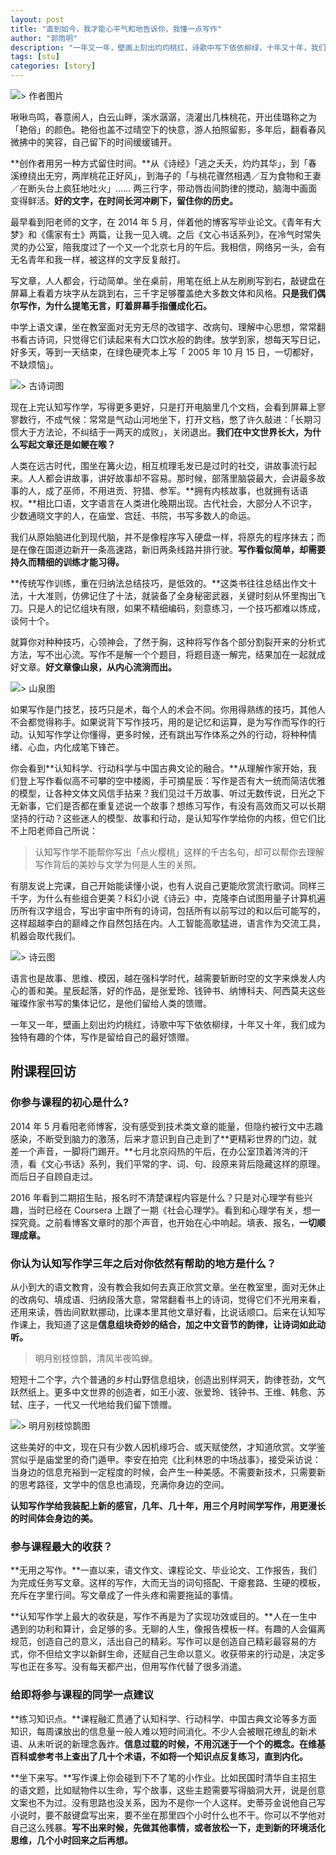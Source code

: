 ```yaml
---
layout: post
title: "直到如今，我才能心平气和地告诉你，我懂一点写作"
author: "郭雨明"
description: "一年又一年，壁画上刻出灼灼桃红，诗歌中写下依依柳绿，十年又十年，我们成为独特有趣的个体，写作是留给自己的最好馈赠。"
tags: [stu]
categories: [story]
---
```


![> 作者图片 ](https://mmbiz.qlogo.cn/mmbiz_jpg/ice5enJHe2TjFvV2kxwyWbFbVBCydWl5FibLVlDETiagicyibJ98j3Y9OrbUmLTMltNQa0q9o2jiasPwSdp0fLKbRBIA/0?wx_fmt=jpeg)

啾啾鸟鸣，春意闹人，白云山畔，溪水潺潺，浇灌出几株桃花，开出佳璐称之为「艳俗」的颜色。艳俗也盖不过晴空下的快意，游人拍照留影，多年后，翻看春风微拂中的笑容，自己留下的时间缓缓铺开。

**创作者用另一种方式留住时间。**从《诗经》「逃之夭夭，灼灼其华」，到「春溪缭绕出无穷，两岸桃花正好风」，到海子的「与桃花骤然相遇／互为食物和王妻／在断头台上疯狂地吐火」…… 两三行字，带动唇齿间韵律的搅动，脑海中画面变得鲜活。**好的文字，在时间长河冲刷下，留住你的历史。**

最早看到阳老师的文字，在 2014 年 5 月，伴着他的博客写毕业论文。《青年有大梦》和《儒家有士》两篇，让我一见入魂。之后《文心书话系列》，在冷气时常失灵的办公室，陪我度过了一个又一个北京七月的午后。我相信，网络另一头，会有无名青年和我一样，被这样的文字反复敲打。

写文章，人人都会，行动简单。坐在桌前，用笔在纸上从左刷刷写到右，敲键盘在屏幕上看着方块字从左跳到右，三千字足够覆盖绝大多数文体和风格。**只是我们偶尔写作，为什么提笔无言，盯着屏幕手指僵成化石。**

中学上语文课，坐在教室面对无穷无尽的改错字、改病句、理解中心思想，常常翻书看古诗词，只觉得它们读起来有大口饮水般的韵律。放学到家，想每天写日记，好多天，等到一天结束，在绿色硬壳本上写「 2005 年 10 月 15 日，一切都好，不缺烦恼」。


![> 古诗词图](https://mmbiz.qlogo.cn/mmbiz_jpg/ice5enJHe2TjFvV2kxwyWbFbVBCydWl5FEd3Ubq1d8kuZUAeygJhYwb8iatVfXDffqN4fxzQ8XSQfZL1aInCRqxg/0?wx_fmt=jpeg)

现在上完认知写作学，写得更多更好，只是打开电脑里几个文档，会看到屏幕上寥寥数行，不成气候：常常是气动山河地坐下，打开文档，憋了许久敲进：「长期习惯大于方法论，不纠结于一两天的成败」，关闭退出。**我们在中文世界长大，为什么写起文章还是如鲠在喉？**

人类在远古时代，围坐在篝火边，相互梳理毛发已是过时的社交，讲故事流行起来。人人都会讲故事，讲好故事却不容易。那时候，部落里脑袋最大，会讲最多故事的人，成了巫师，不用进贡、狩猎、参军。**拥有内核故事，也就拥有话语权。**相比口语，文字语言在人类进化晚期出现。古代社会，大部分人不识字，少数通晓文字的人，在庙堂、宫廷、书院，书写多数人的命运。

我们从原始脑进化到现代脑，并不是像程序写入硬盘一样，将原先的程序抹去；而是在像在国道边新开一条高速路，新旧两条线路并排行驶。**写作看似简单，却需要持久而精细的训练才能习得。**

**传统写作训练，重在归纳法总结技巧，是低效的。**这类书往往总结出作文十法，十大准则，仿佛记住了十法，就装备了全身秘密武器，关键时刻从怀里掏出飞刀。只是人的记忆组块有限，如果不精细编码，刻意练习，一个技巧都难以炼成，谈何十个。

就算你对种种技巧，心领神会，了然于胸，这种将写作各个部分割裂开来的分析式方法，写不出心流。写作不是解一个个题目，将题目逐一解完，结果加在一起就成好文章。**好文章像山泉，从内心流淌而出。**

![> 山泉图](https://mmbiz.qlogo.cn/mmbiz_jpg/ice5enJHe2TjFvV2kxwyWbFbVBCydWl5FK5KfUAibvCyNaFRL7R5UxuJydmkU7bt0rBM4patdA7SIRTXWDFSsAtQ/0?wx_fmt=jpeg)

如果写作是门技艺，技巧只是术，每个人的术会不同。你用得熟练的技巧，其他人不会都觉得称手。如果说背下写作技巧，用的是记忆和运算，是为写作而写作的行动。认知写作学让你懂得，更多时候，还有跳出写作体系之外的行动，将种种情绪、心血，内化成笔下锋芒。


你会看到**认知科学、行动科学与中国古典文论的融合。**从理解作家开始，我们登上写作看似高不可攀的空中楼阁，手可摘星辰：写作是否有大一统而简洁优雅的模型，让各种文体文风信手拈来？我们见过千万故事、听过无数传说，日光之下无新事，它们是否都在重复述说一个故事？想练习写作，有没有高效而又可以长期坚持的行动？这些迷人的模型、故事和行动，是认知写作学给你的内核，但它们比不上阳老师自己所说：

> 认知写作学不能帮你写出「点火樱桃」这样的千古名句，却可以帮你去理解写作背后的美妙与文学为何是人生的关照。

有朋友说上完课，自己开始能读懂小说，也有人说自己更能欣赏流行歌词。同样三千字，为什么有些组合更美？科幻小说《诗云》中，克隆李白试图用量子计算机遍历所有汉字组合，写出宇宙中所有的诗词，包括所有以前写过的和以后可能写的，这样超越李白的巅峰之作自然包括在内。人工智能高歌猛进，语言作为交流工具，机器会取代我们。

![> 诗云图](https://mmbiz.qlogo.cn/mmbiz_jpg/ice5enJHe2TjFvV2kxwyWbFbVBCydWl5FCyUsabibLneVEenqMa85mENbhvUwuF61JcCHpEL7cBp5BGmXNmia8ZXA/0?wx_fmt=jpeg)

语言也是故事、思维、模因，越在强科学时代，越需要斩断时空的文字来焕发人内心的善和美。星辰起落，好的作品，是张爱玲、钱钟书、纳博科夫、阿西莫夫这些璀璨作家书写的集体记忆，是他们留给人类的馈赠。

一年又一年，壁画上刻出灼灼桃红，诗歌中写下依依柳绿，十年又十年，我们成为独特有趣的个体，写作是留给自己的最好馈赠。



## 附课程回访


### 你参与课程的初心是什么?

2014 年 5 月看阳老师博客，没有感受到技术类文章的能量，但隐约被行文中志趣感染，不断受到脑力的激荡，后来才意识到自己走到了**更精彩世界的门边，就差一个声音，一脚将门踢开。**七月北京闷热的午后，在办公室顶着涔涔的汗渍，看《文心书话》系列，我们平常的字、词、句、段原来背后隐藏这样的原理。而后日子自顾自走过。 

2016 年看到二期招生贴，报名时不清楚课程内容是什么？只是对心理学有些兴趣，当时已经在 Coursera 上跟了一期《社会心理学》。看到和心理学有关，想一探究竟。之前看博客文章时的那个声音，也开始在心中响起。填表、报名，**一切顺理成章。**


### 你认为认知写作学三年之后对你依然有帮助的地方是什么？

从小到大的语文教育，没有教会我如何去真正欣赏文章。坐在教室里，面对无休止的改病句、填成语、归纳段落大意，常常翻看书上的诗词，觉得它们不光用来看，还用来读，唇齿间默默挪动，比课本里其他文章好看，比说话顺口。后来在认知写作课上，我知道了这是**信息组块奇妙的结合，加之中文音节的韵律，让诗词如此动听。**

> 明月别枝惊鹊，清风半夜鸣蝉。

短短十二个字，六个普通的乡村山野信息组块，创造出别样洞天，韵律苍劲，文气跃然纸上。更多中文世界的创造者，如王小波、张爱玲、钱钟书、王维、韩愈、苏轼、庄子，一代又一代地给我们留下馈赠。

![> 明月别枝惊鹊图](https://mmbiz.qlogo.cn/mmbiz_jpg/ice5enJHe2TjFvV2kxwyWbFbVBCydWl5FdhdNK0kOh0obhzcice0LEFpnianbbL2s0ZxiaFKRgYfrkfJldibJTjxlfg/0?wx_fmt=jpeg)

这些美好的中文，现在只有少数人因机缘巧合、或天赋使然，才知道欣赏。文学鉴赏似乎是庙堂里的奇门遁甲。李安在拍完《比利林恩的中场战事》，接受采访说：当身边的信息充裕到一定程度的时候，会产生一种美感。不需要新技术，只需要新的思考路径，文学中的信息也涌现，充满你身边的空间。

**认知写作学给我装配上新的感官，几年、几十年，用三个月时间学写作，用更漫长的时间体会身边的美。**


### 参与课程最大的收获？

**无用之写作。**一直以来，语文作文、课程论文、毕业论文、工作报告，我们为完成任务写文章。这样的写作，大而无当的词句搭配、干瘪套路、生硬的模板，充斥在字里行间。写文章成了一件头疼和需要拖延的事情。

**认知写作学上最大的收获是，写作不再是为了实现功效或目的。**人在一生中遇到的功利和算计，会足够的多。无聊的人生，像报告模板一样。有趣的人会偏离规范，创造自己的意义，活出自己的精彩。写作可以是创造自己精彩最容易的方式，你不但给文字以新鲜生命，还赋自己生命以意义。收获带来的行动是，决定多写也正在多写。没有每天都产出，但用写作代替了很多消遣。


### 给即将参与课程的同学一点建议

**练习知识点。**课程融汇贯通了认知科学、行动科学、中国古典文论等多方面知识，每周课放出的信息量一般人难以短时间消化。不少人会被眼花缭乱的新术语、从未听说的新理念轰炸。**信息过载的时候，不用沉迷于一个个的概念。在维基百科或参考书上查出了几十个术语，不如将一个知识点反复练习，直到内化。**

**坐下来写。**写作课上你会碰到下不了笔的小作业。比如民国时清华自主招生的语文题，比如赋物件以生命，写个故事，这些主题需要写得脑洞大开，说是创意文案也不为过。没有思路也没关系，因为不是你一个人这样。史蒂芬金说他自己写小说时，要不敲键盘写出来，要不坐在那里四个小时什么也不干。你可以不学他对自己这么残暴。**写不出来时候，先做其他事情，或者放松一下，走到新的环境活化思维，几个小时回来之后再想。**



